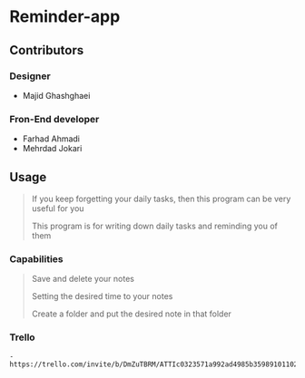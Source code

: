 # Reminder-app

## Contributors
  ### Designer
  - Majid Ghashghaei
  ### Fron-End developer
  - Farhad Ahmadi
  - Mehrdad Jokari
## Usage
> If you keep forgetting your daily tasks, then this program can be very useful for you
> 
> This program is for writing down daily tasks and reminding you of them
  ### Capabilities
  > Save and delete your notes
> 
  > Setting the desired time to your notes
> 
  > Create a folder and put the desired note in that folder
> 

### Trello
    - https://trello.com/invite/b/DmZuTBRM/ATTIc0323571a992ad4985b359891011020c670ABA50/reminder
